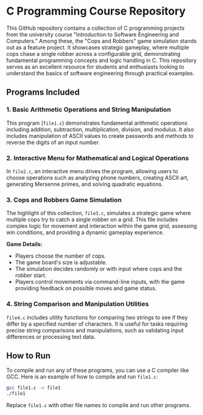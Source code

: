 # C Programming Course Repository

This GitHub repository contains a collection of C programming projects from the university course "Introduction to Software Engineering and Computers." Among these, the "Cops and Robbers" game simulation stands out as a feature project. It showcases strategic gameplay, where multiple cops chase a single robber across a configurable grid, demonstrating fundamental programming concepts and logic handling in C. This repository serves as an excellent resource for students and enthusiasts looking to understand the basics of software engineering through practical examples.

## Programs Included

### 1. Basic Arithmetic Operations and String Manipulation

This program (`file1.c`) demonstrates fundamental arithmetic operations including addition, subtraction, multiplication, division, and modulus. It also includes manipulation of ASCII values to create passwords and methods to reverse the digits of an input number.

### 2. Interactive Menu for Mathematical and Logical Operations

In `file2.c`, an interactive menu drives the program, allowing users to choose operations such as analyzing phone numbers, creating ASCII art, generating Mersenne primes, and solving quadratic equations.

### 3. Cops and Robbers Game Simulation

The highlight of this collection, `file3.c`, simulates a strategic game where multiple cops try to catch a single robber on a grid. This file includes complex logic for movement and interaction within the game grid, assessing win conditions, and providing a dynamic gameplay experience.

**Game Details:**
- Players choose the number of cops.
- The game board's size is adjustable.
- The simulation decides randomly or with input where cops and the robber start.
- Players control movements via command-line inputs, with the game providing feedback on possible moves and game status.

### 4. String Comparison and Manipulation Utilities

`file4.c` includes utility functions for comparing two strings to see if they differ by a specified number of characters. It is useful for tasks requiring precise string comparisons and manipulations, such as validating input differences or processing text data.

## How to Run

To compile and run any of these programs, you can use a C compiler like GCC. Here is an example of how to compile and run `file1.c`:

```bash
gcc file1.c -o file1
./file1
```

Replace `file1.c` with other file names to compile and run other programs.
